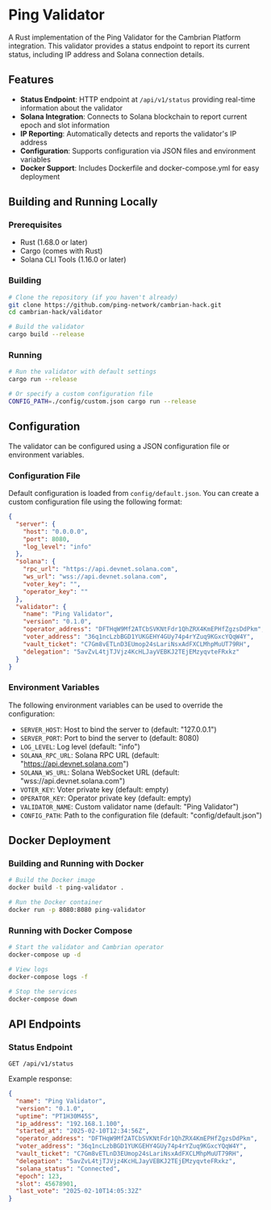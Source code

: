 # Ping Validator

A Rust implementation of the Ping Validator for the Cambrian Platform integration. This validator provides a status endpoint to report its current status, including IP address and Solana connection details.

## Features

- **Status Endpoint**: HTTP endpoint at `/api/v1/status` providing real-time information about the validator
- **Solana Integration**: Connects to Solana blockchain to report current epoch and slot information
- **IP Reporting**: Automatically detects and reports the validator's IP address
- **Configuration**: Supports configuration via JSON files and environment variables
- **Docker Support**: Includes Dockerfile and docker-compose.yml for easy deployment

## Building and Running Locally

### Prerequisites

- Rust (1.68.0 or later)
- Cargo (comes with Rust)
- Solana CLI Tools (1.16.0 or later)

### Building

```bash
# Clone the repository (if you haven't already)
git clone https://github.com/ping-network/cambrian-hack.git
cd cambrian-hack/validator

# Build the validator
cargo build --release
```

### Running

```bash
# Run the validator with default settings
cargo run --release

# Or specify a custom configuration file
CONFIG_PATH=./config/custom.json cargo run --release
```

## Configuration

The validator can be configured using a JSON configuration file or environment variables.

### Configuration File

Default configuration is loaded from `config/default.json`. You can create a custom configuration file using the following format:

```json
{
  "server": {
    "host": "0.0.0.0",
    "port": 8080,
    "log_level": "info"
  },
  "solana": {
    "rpc_url": "https://api.devnet.solana.com",
    "ws_url": "wss://api.devnet.solana.com",
    "voter_key": "",
    "operator_key": ""
  },
  "validator": {
    "name": "Ping Validator",
    "version": "0.1.0",
    "operator_address": "DFTHqW9Mf2ATCbSVKNtFdr1QhZRX4KmEPHfZgzsDdPkm",
    "voter_address": "36q1ncLzbBGD1YUKGEHY4GUy74p4rYZuq9KGxcYQqW4Y",
    "vault_ticket": "C7Gm8vETLnD3EUmop24sLariNsxAdFXCLMhpMuUT79RH",
    "delegation": "5avZvL4tjTJVjz4KcHLJayVEBKJ2TEjEMzyqvteFRxkz"
  }
}
```

### Environment Variables

The following environment variables can be used to override the configuration:

- `SERVER_HOST`: Host to bind the server to (default: "127.0.0.1")
- `SERVER_PORT`: Port to bind the server to (default: 8080)
- `LOG_LEVEL`: Log level (default: "info")
- `SOLANA_RPC_URL`: Solana RPC URL (default: "https://api.devnet.solana.com")
- `SOLANA_WS_URL`: Solana WebSocket URL (default: "wss://api.devnet.solana.com")
- `VOTER_KEY`: Voter private key (default: empty)
- `OPERATOR_KEY`: Operator private key (default: empty)
- `VALIDATOR_NAME`: Custom validator name (default: "Ping Validator")
- `CONFIG_PATH`: Path to the configuration file (default: "config/default.json")

## Docker Deployment

### Building and Running with Docker

```bash
# Build the Docker image
docker build -t ping-validator .

# Run the Docker container
docker run -p 8080:8080 ping-validator
```

### Running with Docker Compose

```bash
# Start the validator and Cambrian operator
docker-compose up -d

# View logs
docker-compose logs -f

# Stop the services
docker-compose down
```

## API Endpoints

### Status Endpoint

```
GET /api/v1/status
```

Example response:

```json
{
  "name": "Ping Validator",
  "version": "0.1.0",
  "uptime": "PT1H30M45S",
  "ip_address": "192.168.1.100",
  "started_at": "2025-02-10T12:34:56Z",
  "operator_address": "DFTHqW9Mf2ATCbSVKNtFdr1QhZRX4KmEPHfZgzsDdPkm",
  "voter_address": "36q1ncLzbBGD1YUKGEHY4GUy74p4rYZuq9KGxcYQqW4Y",
  "vault_ticket": "C7Gm8vETLnD3EUmop24sLariNsxAdFXCLMhpMuUT79RH",
  "delegation": "5avZvL4tjTJVjz4KcHLJayVEBKJ2TEjEMzyqvteFRxkz",
  "solana_status": "Connected",
  "epoch": 123,
  "slot": 45678901,
  "last_vote": "2025-02-10T14:05:32Z"
}
```

